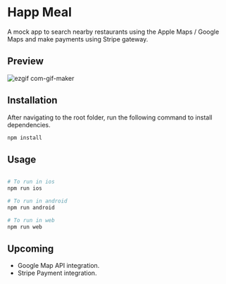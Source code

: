 # Happ Meal
A mock app to search nearby restaurants using the Apple Maps / Google Maps and make payments using Stripe gateway. 

## Preview 
![ezgif com-gif-maker](https://user-images.githubusercontent.com/25275596/171071769-8e618d9f-d5b4-4495-a230-4f5c518f0e6a.gif)



## Installation

After navigating to the root folder, run the following command to install dependencies.

```bash
npm install
```


## Usage

```python

# To run in ios
npm run ios

# To run in android
npm run android

# To run in web
npm run web
```

## Upcoming
- Google Map API integration.
- Stripe Payment integration.
